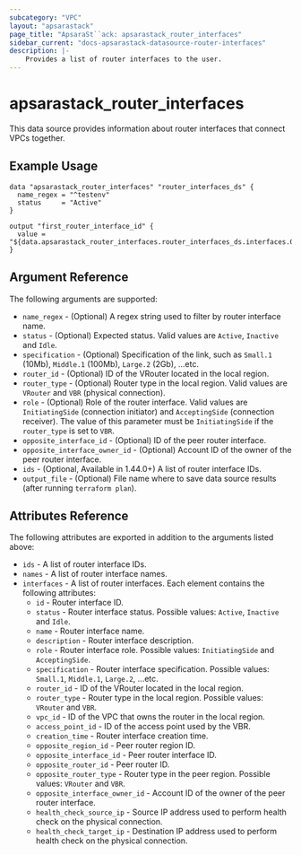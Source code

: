 ```yaml
---
subcategory: "VPC"
layout: "apsarastack"
page_title: "ApsaraSt``ack: apsarastack_router_interfaces"
sidebar_current: "docs-apsarastack-datasource-router-interfaces"
description: |-
    Provides a list of router interfaces to the user.
---
```


# apsarastack\_router\_interfaces

This data source provides information about router interfaces
that connect VPCs together.

## Example Usage

```
data "apsarastack_router_interfaces" "router_interfaces_ds" {
  name_regex = "^testenv"
  status     = "Active"
}

output "first_router_interface_id" {
  value = "${data.apsarastack_router_interfaces.router_interfaces_ds.interfaces.0.id}"
}
```

## Argument Reference

The following arguments are supported:

* `name_regex` - (Optional) A regex string used to filter by router interface name.
* `status` - (Optional) Expected status. Valid values are `Active`, `Inactive` and `Idle`.
* `specification` - (Optional) Specification of the link, such as `Small.1` (10Mb), `Middle.1` (100Mb), `Large.2` (2Gb), ...etc.
* `router_id` - (Optional) ID of the VRouter located in the local region.
* `router_type` - (Optional) Router type in the local region. Valid values are `VRouter` and `VBR` (physical connection).
* `role` - (Optional) Role of the router interface. Valid values are `InitiatingSide` (connection initiator) and 
  `AcceptingSide` (connection receiver). The value of this parameter must be `InitiatingSide` if the `router_type` is set to `VBR`.
* `opposite_interface_id` - (Optional) ID of the peer router interface.
* `opposite_interface_owner_id` - (Optional) Account ID of the owner of the peer router interface.
* `ids` - (Optional, Available in 1.44.0+) A list of router interface IDs.
* `output_file` - (Optional) File name where to save data source results (after running `terraform plan`).

## Attributes Reference

The following attributes are exported in addition to the arguments listed above:

* `ids` - A list of router interface IDs.
* `names` - A list of router interface names.
* `interfaces` - A list of router interfaces. Each element contains the following attributes:
  * `id` - Router interface ID.
  * `status` - Router interface status. Possible values: `Active`, `Inactive` and `Idle`.
  * `name` - Router interface name.
  * `description` - Router interface description.
  * `role` - Router interface role. Possible values: `InitiatingSide` and `AcceptingSide`.
  * `specification` - Router interface specification. Possible values: `Small.1`, `Middle.1`, `Large.2`, ...etc.
  * `router_id` - ID of the VRouter located in the local region.
  * `router_type` - Router type in the local region. Possible values: `VRouter` and `VBR`.
  * `vpc_id` - ID of the VPC that owns the router in the local region.
  * `access_point_id` - ID of the access point used by the VBR.
  * `creation_time` - Router interface creation time.
  * `opposite_region_id` - Peer router region ID.
  * `opposite_interface_id` - Peer router interface ID.
  * `opposite_router_id` - Peer router ID.
  * `opposite_router_type` - Router type in the peer region. Possible values: `VRouter` and `VBR`.
  * `opposite_interface_owner_id` - Account ID of the owner of the peer router interface.
  * `health_check_source_ip` - Source IP address used to perform health check on the physical connection.
  * `health_check_target_ip` - Destination IP address used to perform health check on the physical connection.
